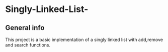 # Singly-Linked-List-

## General info
This project is a basic implementation of a singly linked list with add,remove and search functions.
